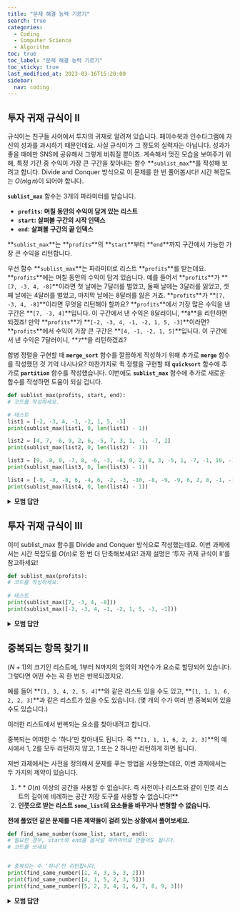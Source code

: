 ```yaml
---
title: "문제 해결 능력 기르기"
search: true
categories: 
  - Coding
  - Computer Science
  - Algorithm
toc: true
toc_label: "문제 해결 능력 기르기"
toc_sticky: true
last_modified_at: 2023-03-16T15:20:00
sidebar:
  nav: coding
---
```


## 투자 귀재 규식이 II
규식이는 친구들 사이에서 투자의 귀재로 알려져 있습니다. 페이수북과 인수타그램에 자신의 성과를 과시하기 때문인데요. 사실 규식이가 그 정도의 실력자는 아닙니다. 성과가 좋을 때에만 SNS에 공유해서 그렇게 비춰질 뿐이죠. 계속해서 멋진 모습을 보여주기 위해, 특정 기간 중 수익이 가장 큰 구간을 찾아내는 함수 **`sublist_max`**를 작성해 보려고 합니다. Divide and Conquer 방식으로 이 문제를 한 번 풀어봅시다! 시간 복잡도는 $O(n\lg{n})$이 되어야 합니다.

**`sublist_max`** 함수는 3개의 파라미터를 받습니다.

- **`profits`: 며칠 동안의 수익이 담겨 있는 리스트**
- **`start`: 살펴볼 구간의 시작 인덱스**
- **`end`: 살펴볼 구간의 끝 인덱스**

**`sublist_max`**는 **`profits`**의 **`start`**부터 **`end`**까지 구간에서 가능한 가장 큰 수익을 리턴합니다.

우선 함수 **`sublist_max`**는 파라미터로 리스트 **`profits`**를 받는데요. **`profits`**에는 며칠 동안의 수익이 담겨 있습니다. 예를 들어서 **`profits`**가 **`[7, -3, 4, -8]`**이라면 첫 날에는 7달러를 벌었고, 둘째 날에는 3달러를 잃었고, 셋째 날에는 4달러를 벌었고, 마지막 날에는 8달러를 잃은 거죠. **`profits`**가 **`[7, -3, 4, -8]`**이라면 무엇을 리턴해야 할까요? **`profits`**에서 가장 많은 수익을 낸 구간은 **`[7, -3, 4]`**입니다. 이 구간에서 낸 수익은 8달러이니, **`8`**을 리턴하면 되겠죠! 만약 **`profits`**가 **`[-2, -3, 4, -1, -2, 1, 5, -3]`**이라면? **`profits`**에서 수익이 가장 큰 구간은 **`[4, -1, -2, 1, 5]`**입니다. 이 구간에서 낸 수익은 7달러이니, **`7`**을 리턴하겠죠?

합병 정렬을 구현할 때 **`merge_sort`** 함수를 깔끔하게 작성하기 위해 추가로 **`merge`** 함수를 작성했던 것 기억 나시나요? 마찬가지로 퀵 정렬을 구현할 때 **`quicksort`** 함수에 추가로 **`partition`** 함수를 작성했습니다. 이번에도 **`sublist_max`** 함수에 추가로 새로운 함수를 작성하면 도움이 되실 겁니다.

```python
def sublist_max(profits, start, end):
# 코드를 작성하세요. 

# 테스트
list1 = [-2, -3, 4, -1, -2, 1, 5, -3]
print(sublist_max(list1, 0, len(list1) - 1))

list2 = [4, 7, -6, 9, 2, 6, -5, 7, 3, 1, -1, -7, 2]
print(sublist_max(list2, 0, len(list2) - 1))

list3 = [9, -8, 0, -7, 8, -6, -3, -8, 9, 2, 8, 3, -5, 1, -7, -1, 10, -1, -9, -5]
print(sublist_max(list3, 0, len(list3) - 1))

list4 = [-9, -8, -8, 6, -4, 6, -2, -3, -10, -8, -9, -9, 6, 2, 8, -1, -1]
print(sublist_max(list4, 0, len(list4) - 1))
```

<details>
<summary> <b>모범 답안</b> </summary>
<div markdown ="1">

1. 내가 한 풀이 1

    ```python
    def sublist_max(profits, start, end):
        
        # base case
        if start == end:
            return profits[start]
        
        # divide
        mid = (start + end) // 2

        # conquer
        left_max = sublist_max(profits, start, mid)
        right_max = sublist_max(profits, mid + 1, end)

        mid_left_max = profits[mid]
        temp_mid_left_max = profits[mid]
        mid_right_max = profits[mid + 1]
        temp_mid_right_max = profits[mid + 1]

        for i in range(mid - 1, start - 1, -1):
            temp_mid_left_max = temp_mid_left_max + profits[i]
            mid_left_max = max(temp_mid_left_max, mid_left_max)
        
        for i in range(mid + 2, end + 1, 1):
            temp_mid_right_max = temp_mid_right_max + profits[i]
            mid_right_max = max(temp_mid_right_max, mid_right_max)
        
        mid_max = mid_left_max + mid_right_max

        # combine
        return max(left_max, right_max, mid_max)
    ```

2. 내가 한 풀이2

    ```python
    def max_crossing_sum(profits, start, end):
        mid = (start + end) // 2
        max1 = profits[mid]
        sum1 = max1
        max2 = profits[mid+1]
        sum2 = max2
        for i in range(mid - 1, start - 1, -1):
            sum1 = sum1 + profits[i]
            max1 = max(sum1, max1)
        for i in range(mid + 2, end + 1):
            sum2 = sum2 + profits[i]
            max2 = max(sum2, max2)
        return max1 + max2

    def sublist_max(profits, start, end):
        if start < end:
            mid = (start + end) // 2
            left_max = sublist_max(profits, start, mid)
            right_max = sublist_max(profits, mid + 1, end)
            return max(left_max, right_max, max_crossing_sum(profits, start, end))
        else:
            return profits[start]
    ```

3. 모범답안

    ```python
    def max_crossing_sum(profits, start, end):
        mid = (start + end) // 2      # 중간 인덱스

        '''
        왼쪽에서의 가장 큰 수익 계산
        인덱스 mid부터 인덱스 0까지 범위를 넓혀가며 최대 수익을 찾는다
        '''
        left_sum = 0                  # 왼쪽 누적 수익
        left_max = profits[mid]       # 왼쪽 최고 수익; 왼쪽 반 중 가장 오른쪽 값으로 초기화

        for i in range(mid, start - 1, -1):
            left_sum += profits[i]
            left_max = max(left_max, left_sum)

        '''
        오른쪽에서의 가장 큰 수익 계산
        인덱스 mid+1부터 인덱스 end까지 범위를 넓혀가며 최대 수익을 찾는다
        '''
        right_sum = 0                 # 오른쪽 누적 수익
        right_max = profits[mid + 1]  # 오른쪽 최고 수익; 오른쪽 반 중 가장 왼쪽 값으로 초기화

        for i in range(mid + 1, end + 1):
            right_sum += profits[i]
            right_max = max(right_max, right_sum)

        return left_max + right_max


    def sublist_max(profits, start, end):
        # 범위에 하나의 항목밖에 없으면, 그 항목을 리턴한다
        if start == end:
            return profits[start]

        # 중간 인덱스
        mid = (start + end) // 2

        # 상황별로 최대 수익을 구한다
        max_left = sublist_max(profits, start, mid)
        max_right = sublist_max(profits, mid + 1, end)
        max_cross = max_crossing_sum(profits, start, end)

        # 위 세 경우 중 가장 큰 결괏값을 리턴한다
        return max(max_left, max_right, max_cross)
    ```

</div>
</details>


## 투자 귀재 규식이 III
이미 sublist_max 함수를 Divide and Conquer 방식으로 작성했는데요. 이번 과제에서는 시간 복잡도를 $O(n)$로 한 번 더 단축해보세요! 과제 설명은 ‘투자 귀재 규식이 II’를 참고하세요!

```python
def sublist_max(profits):
# 코드를 작성하세요.
    
# 테스트
print(sublist_max([7, -3, 4, -8]))
print(sublist_max([-2, -3, 4, -1, -2, 1, 5, -3, -1]))
```

<details>
<summary> <b>모범 답안</b> </summary>
<div markdown ="1">

1. 내가 한 풀이 1

    ```python
    def sublist_max(profits):
    previous_max = profits[0]
    current_max = profits[0]

    for profit in profits[1:]:
        if profit >= 0:
            if current_max < 0:
                current_max = profit
            else:
                current_max += profit
            if previous_max < current_max:
                previous_max = current_max
        else:
            current_max += profit
    
    return previous_max
    ```

2. 내가 한 풀이2

    ```python
    def sublist_max(profits):
    max_profit_so_far = profits[0]
    max_check = profits[0]
    
    for i in range(1, len(profits)):
        max_check = max(max_check + profits[i], profits[i])
        max_profit_so_far = max(max_profit_so_far, max_check)
    
    return max_profit_so_far
    ```

3. 모범답안

    1. **힌트 1**
    
        아래 리스트를 예시로 생각을 해 봅시다.
        
        ```
        profits = [7, -3, 4, -8]
        
        ```
        
        **`profits`**의 최대 수익은 아래 두 가지 중 하나입니다.
        
        1. **부분 문제 `[7, -3, 4]`의 최대 수익 (`sublist_max([7, -3, 4])`)**
        2. **부분 문제 `[7, -3, 4, -8]`에서 `8` 을 포함한 구간의 최대 수익**
        
        첫 번째 경우는 당연하죠? 최대 수익 구간에 마지막 요소가 포함되지 않을 때 최대 수익은 부분 문제와 똑같습니다.
        
        두 번째 경우는 첫 번째와는 반대되는 경우인데요. 마지막 요소 **`-8`**가 포함돼서 최대 수익이 기존 값에서 변하는 경우죠. **`-8`**가 포함되는 구간은 **`-8`**이 포함된 구간들은 총 네 개의 구간이 있습니다.
        
        1. **`[-8]`**
        2. **`[4, -8]`**
        3. **`[-3, 4, -8]`**
        4. **`[7, -3, 4, -8]`**
        
        이 구간들에서 나올 수 있는 최대 수익이 바로 마지막 요소 **`-8`**가 포함된 경우의 최대 수익이죠.
        
        첫 번째 경우는:
        
        ```python
        max_profit_so_far = sublist_max([7, -3, 4])
        ```
        
        두 번째 경우는:
        
        ```python
        max_check = max(sum([-8]), sum([4, -8]), sum([-3, 4, -8]), sum([7, -3, 4, -8]))
        ```
        
        이렇게 표현할 수 있겠네요.
      
    2. **힌트 2**
        
        **`sublist_max(profits)`**는,
        
        1. **`max_profit_so_far = sublist_max([7, -3, 4])`**
        2. **`max_check = max(sum([-8]), sum([4, -8]), sum([-3, 4, -8]), sum([7, -3, 4, -8]))`**
        
        이 두 값 중 더 큰 값이고, 코드로 나타내면,
        
        ```python
        max_profit_so_far = max(max_profit_so_far, max_check)
        ```
        
        이렇게 표현할 수 있습니다. For 문을 돌면서 각 요소까지의  **`max_profit_so_far`**과 **`max_check`**를 효율적으로 구할 수 있는 방법에 대해서 생각해보세요.
        
    3. **힌트 3**
        
        두 정보 다 바로 전 부분 문제에서 받아올 수 있는 정보를 이용해서 효율적으로 알아낼 수 있는데요.
        
        **`max_profit_so_far = sublist_max([7, -3, 4])`** 이 정보는 바로 전 요소까지의 부분 문제의 답을 그대로 쓰면 되겠죠?
        
        **`max_check`**도 마찬가지인데요.
        
        **`max_check_1 = max(sum([-8]), sum([4, -8]), sum([-3, 4, -8]), sum([7, -3, 4, -8]))`**를 하나하나 계산할 필요 없이, 바로 전 부분 문제에서 계산한 **`max_check_2 = max(sum([4]), sum([-3, 4]), sum([7, -3, 4]))`**을 구했을 때의 값 저장해놓았으면,
        
        ```python
        max_check_1 = max(max_check_2 - 8, -8)
        ```
        
        이렇게 구할 수 있겠죠?
        
    4. **정답**

        ```python
        def sublist_max(profits):
          max_profit_so_far = profits[0] # 반복문에서 현재까지의 부분 문제의 답
          max_check = profits[0] # 가장 끝 요소를 포함하는 구간의 최대 합
          
          # 반복문을 통하여 각 요소까지의 최대 수익을 저장한다
          for i in range(1, len(profits)):
              # 새로운 요소를 포함하는 구간의 최대합을 비교를 통해 정한다
              max_check = max(max_check + profits[i], profits[i])
              
              # 최대 구간 합을 비교를 통해 정한다
              max_profit_so_far = max(max_profit_so_far, max_check)
          
          return max_profit_so_far
        ```

</div>
</details>


## 중복되는 항목 찾기 II
$(N + 1)$의 크기인 리스트에, 1부터 N까지의 임의의 자연수가 요소로 할당되어 있습니다. 그렇다면 어떤 수는 꼭 한 번은 반복되겠지요.

예를 들어 **`[1, 3, 4, 2, 5, 4]`**와 같은 리스트 있을 수도 있고, **`[1, 1, 1, 6, 2, 2, 3]`**과 같은 리스트가 있을 수도 있습니다. (몇 개의 수가 여러 번 중복되어 있을 수도 있습니다.)

이러한 리스트에서 반복되는 요소를 찾아내려고 합니다.

중복되는 어떠한 수 ‘하나’만 찾아내도 됩니다. 즉 **`[1, 1, 1, 6, 2, 2, 3]`**의 예시에서 1, 2를 모두 리턴하지 않고, 1 또는 2 하나만 리턴하게 하면 됩니다.

저번 과제에서는 사전을 정의해서 문제를 푸는 방법을 사용했는데요, 이번 과제에서는 두 가지의 제약이 있습니다.

1. $**O(n)$ 이상의 공간을 사용할 수 없습니다. 즉 사전이나 리스트와 같이 인풋 리스트의 길이에 비례하는 공간 저장 도구를 사용할 수 없습니다!**
2. **인풋으로 받는 리스트 `some_list`의 요소들을 바꾸거나 변형할 수 없습니다.**

**전에 풀었던 같은 문제를 다른 제약들이 걸려 있는 상황에서 풀어보세요.**

```python
def find_same_number(some_list, start, end):
# 필요한 경우, start와 end를 옵셔널 파라미터로 만들어도 됩니다.
# 코드를 쓰세요


# 중복되는 수 ‘하나’만 리턴합니다.
print(find_same_number([1, 4, 3, 5, 3, 2]))
print(find_same_number([4, 1, 5, 2, 3, 5]))
print(find_same_number([5, 2, 3, 4, 1, 6, 7, 8, 9, 3]))
```

<details>
<summary> <b>모범 답안</b> </summary>
<div markdown ="1">

1. 내가 한 풀이 1

    ```python
    def find_same_number(some_list):
    start = 1
    end = len(some_list) - 1

    while(start != end):
        mid = (start + end) // 2
        lower = 0
        upper = 0

        for num in some_list:
            if mid + 1 <= num <= end:
                upper += 1
            elif start <= num <= mid:
                lower += 1

        if lower > mid - start + 1:
            end = mid
        elif upper > end - mid:
            start = mid + 1
        
    return start
    ```

2. 내가 한 풀이2

    ```python
    def find_same_number(some_list, start = 1, end = -1):
    if end == -1:
        end = len(some_list) - 1
    
    if (start == end):
        return start
    mid = (start + end) // 2
    count = 0
    for i in some_list:
        if (start <= i <= mid):
            count += 1
    if (count > mid - start + 1):
        return find_same_number(some_list, start, mid)
    else:
        return find_same_number(some_list, mid+1, end)
    ```

3. 모범답안

    1. **힌트 1**
        
        이진 탐색 알고리즘 기억나시나요?
        
        정렬된 리스트에서 특정 값을 찾고 싶을 때 리스트의 탐색 범위를 반씩 줄여나가면서 리스트 안에 값이 있는지 확인하는 알고리즘인데요.
        
        이진 탐색과 비슷하게 중복되는 요소 탐색 범위를 반씩 줄여나갈 수 있는 방식이 있는지 한 번 고민해보세요.
        
    2. **힌트 2**
        
        **`number_array = [1, 2, 4, 6, 2, 5, 3]`** 이 리스트를 인풋이라고 생각해봅시다. 길이가 7인 리스트에 1부터 6까지의 자연수들이 들어있는데요. 중복되는 요소가 1부터 3까지의 범위에 있는지  4부터 6까지의 범위에 있는지 알 수 있는 방법을 생각해보세요.
        
    3. **힌트 3**
        
        다시 **`number_array = [1, 2, 4, 6, 2, 5, 3]`** 를 살펴봅시다.
        
        리스트 안에 숫자는 7개고 이 7개의 숫자가 1 ~ 6까지의 자연수일 수 있으니까 범위 1 ~ 3에 있는 숫자가 4개 이상이거나 범위 4 ~ 6에 있는 숫자가 4개 이상일 수밖에는 없겠죠?
        
        (두 범위가 모두 4보다 작은 것은 말이 안 되죠. 숫자는 7개이고 1 ~ 3인 숫자가 3개 이하고 4 ~ 6인 숫자도 3개 이하면 절대 총 숫자가 7개가 될 수 없기 때문입니다.)
        
        그럼 1 ~ 3 범위에 속하는 숫자가 4개 이상이라면 1 ~ 3 범위에는 적어도 한 숫자는 다시 반복되는 요소일 수밖에 없겠네요. 숫자는 4개인데 요소가 될 수 있는 자연수는 1, 2, 3 세 개밖에는 없으니까요. 반대로 4 ~ 6 범위에 속하는 숫자가 4개 이상일 때도 동일합니다.
        
        기존 탐색 범위를 1~6에서 1~3 또는 4~6로  줄일 수 있군요! 범위를 계속 줄이면 결국 답을 찾을 수 있겠죠?
        
    4. **힌트 4**
        
        아직 좀 이해하시기 힘드시다면, 실제로 반복되는 숫자를 찾는 예시를 통해 차근차근 알아봅시다.
        
        **`number_array = [1, 2, 4, 6, 2, 5, 3]`** 일 경우를 생각해봅시다.
        
        1. **1 ~ 3 범위에 있는 자연수의 갯수: 4개, 4 ~ 6 범위에 있는 자연수의 갯수: 3개**
        
        → 1 ~ 3 범위에 반복되는 자연수가 있을 수밖에 없다.
        
        1. **1 범위에 있는 자연수의 갯수: 1개, 2 ~ 3 범위에 있는 자연수의 갯수: 3개**
        
        → 2 ~ 3 범위에 반복되는 자연수가 있을 수밖에 없다
        
        1. **2 범위에 있는 자연수의 갯수: 2개 → 반복되는 숫자 2을 찾았다 (끝)**
        
        이런 식으로 반복되는 숫자를 찾을 수 있습니다!
        
        *위 방식대로 반복되는 숫자를 찾는 코드를 써볼까요?*
        
    5. **정답**

        ```python
          def find_same_number(some_list, start = 1, end = None):
              if end == None:
                  end = len(some_list)

              # 반복 요소를 찾으면 리턴한다
              if start == end:
                  return start

              # 중간 지점을 구한다
              mid = (start + end) // 2

              # 왼쪽 범위의 숫자를 센다. 오른쪽은 리스트 길이에서 왼쪽 길이를 빼면 되기 때문에 세지 않는다
              left_count = 0

              for element in some_list:
                  if start <= element and element <= mid:
                      left_count += 1

              # 왼쪽과 오른쪽 범위중 과반 수 이상의 숫자가 있는 범위 내에서 탐색을 다시한다
              if left_count > mid - start + 1:
                  return find_same_number(some_list, start, mid)

              return find_same_number(some_list, mid + 1, end)

          print(find_same_number([1, 4, 3, 5, 3, 2]))
          print(find_same_number([4, 1, 5, 2, 3, 5]))
          print(find_same_number([5, 2, 3, 4, 1, 6, 7, 8, 9, 3]))
        ```

</div>
</details>
